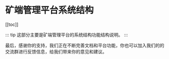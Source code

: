 # 矿端管理平台系统结构
[[toc]]

::: tip
这部分主要是矿端管理平台的系统结构功能结构说明。
:::



最后，感谢你的支持，我们正在不断完善文档和平台功能，你也可以加入我们的的交流群进行反馈信息，给我们带来你的意见和建议。